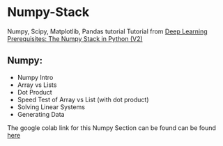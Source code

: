 # Numpy-Stack
Numpy, Scipy, Matplotlib, Pandas tutorial
Tutorial from [Deep Learning Prerequisites: The Numpy Stack in Python (V2)](https://deeplearningcourses.com/c/deep-learning-prerequisites-the-numpy-stack-in-python)

## Numpy:
  - Numpy Intro
  - Array vs Lists
  - Dot Product
  - Speed Test of Array vs List (with dot product)
  - Solving Linear Systems
  - Generating Data
  
  The google colab link for this Numpy Section can be found can be found [here](https://colab.research.google.com/drive/15GhCD13t6jqrZEgWxSD1KpF7V91UylkF?usp=share_link)


